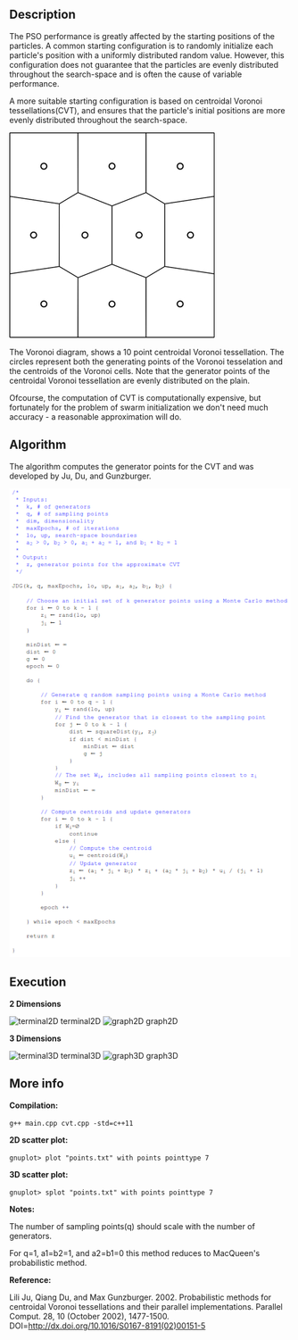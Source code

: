 ## Description

The PSO performance is greatly affected by the starting positions of the 
particles. A common starting configuration is to randomly initialize each 
particle's position with a uniformly distributed random value. 
However, this configuration does not guarantee that the particles are evenly 
distributed throughout the search-space and is often the cause of variable 
performance. 

A more suitable starting configuration is based on centroidal Voronoi 
tessellations(CVT), and ensures that the particle's initial positions are more
evenly distributed throughout the search-space. 

![voronoi voronoi](material/voronoi-diagram.jpg)

The Voronoi diagram, shows a 10 point centroidal Voronoi tessellation. The 
circles represent both the generating points of the Voronoi tesselation and the 
centroids of the Voronoi cells. Note that the generator points of the centroidal 
Voronoi tessellation are evenly distributed on the plain.

Ofcourse, the computation of CVT is computationally expensive, but fortunately 
for the problem of swarm initialization we don't need much accuracy - a 
reasonable approximation will do.

## Algorithm

The algorithm computes the generator points for the CVT and was developed by 
Ju, Du, and Gunzburger.

![pseudocode pseudocode](material/pseudocode.png)

## Execution

**2 Dimensions**

![terminal2D terminal2D](material/2-1.jpg)
![graph2D graph2D](material/2-2.jpg)

**3 Dimensions**

![terminal3D terminal3D](material/3-1.jpg)
![graph3D graph3D](material/3-2.jpg)

## More info

**Compilation:** 

```g++ main.cpp cvt.cpp -std=c++11```

**2D scatter plot:**

```gnuplot> plot "points.txt" with points pointtype 7```

**3D scatter plot:**

```gnuplot> splot "points.txt" with points pointtype 7```

**Notes:**

The number of sampling points(q) should scale with the number of generators.
	
For q=1, a1=b2=1, and a2=b1=0 this method reduces to MacQueen's probabilistic 
method.

**Reference:**

Lili Ju, Qiang Du, and Max Gunzburger. 2002. Probabilistic methods for 
	centroidal Voronoi tessellations and their parallel implementations. Parallel 
	Comput. 28, 10 (October 2002), 1477-1500. 
	DOI=http://dx.doi.org/10.1016/S0167-8191(02)00151-5